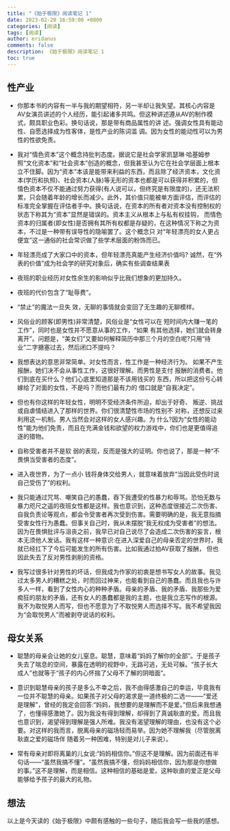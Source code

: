```yaml
---
title: "《始于极限》阅读笔记 1"
date: 2023-02-20 16:59:00 +0800
categories: [阅读]
tags: [阅读]
author: eridanus
comments: false
description: 《始于极限》阅读笔记 1
toc: true
---
```


## 性产业

- 你那本书的内容有一半与我的期望相符，另一半却让我失望。其核心内容是AV女演员讲述的个人经历，能引起诸多共鸣。但这种讲述遵从AV的制作模式，颇具职业色彩。换句话说，那是带有商品属性的讲 述。强调女性具有能动性、自愿选择成为性客体，是性产业的陈词滥 调。因为女性的能动性可以为男性的性欲免责。

- 我对“情色资本”这个概念持批判态度。据说它是社会学家凯瑟琳·哈基姆参照“文化资本”和“社会资本”创造的概念，但我甚至认为它在社会学层面上根本立不住脚。因为“资本”本该是能带来利益的东西，而且除了经济资本，文化资本(学历和执照)、社会资本(人脉)等无形的资本也都是可以获得并积累的，但情色资本不仅不能通过努力获得(有人说可以，但终究是有限度的)，还无法积累，只会随着年龄的增长而减少。此外，其价值只能被单方面评估，而评估的标准完全掌握在评估者手中。换句话说，在资本的所有者对资本没有控制权的状态下称其为“资本”显然是错误的。资本主义从根本上与私有权挂钩， 而情色资本的归属者(即女性)是否拥有其所有权都是存疑的，在这种情况下称之为资本，不过是一种带有误导性的隐喻罢了。这个概念只 对“年轻漂亮的女人更占便宜”这一通俗的社会常识做了些学术层面的粉饰而已。

- 年轻漂亮成了大家口中的资本，但年轻漂亮真能产生经济价值吗? 诚然，在“外表的价值”成为社会学的研究对象后，确实有些调查结果表

- 夜班的职业经历对女性余生的影响似乎比我们想象的更加持久。

- 夜班的代价包含了“耻辱费”。

- “禁止”的魔法一旦失 效，无聊的事情就会变回了无生趣的无聊模样。

- 风俗业的顾客(即男性)非常清楚，风俗业是“女性可以在 短时间内大赚一笔的工作”，同时也是女性并不愿意从事的工作，“如果 有其他选择，她们就会转身离开”。问题是，“美女们”又要如何解释简历中那三个月的空白呢?只用“待业”二字搪塞过去，然后闭口不提吗？

- 我想表达的意思非常简单。对女性而言，性工作是一种经济行为。 如果不产生报酬，她们决不会从事性工作，这很好理解。而男性是支付 报酬的消费者。他们到底在买什么？他们心底里知道那是不该用钱买的 东西，所以把这份亏心转嫁给了对面的女性，不是吗？而他们最有力的 借口就是“自我决定”。

- 但也有你这样的年轻女性，明明不受经济条件所迫，却出于好奇、 叛逆、挑战或自虐情结进入了那样的世界。你们很清楚性市场的性别不 对称，还想反过来利用这一机制。男人当然会对这样的女人感兴趣。为 什么?因为“女性的能动性”能为他们免责，而且在充满金钱和欲望的权力游戏中，你们也是更值得追逐的猎物。

- 自称受害者并不是软 弱的表现，反而是强大的证明。你也说了，那是一种“不畏惧当受害者的态度”。

- 进入夜世界，为了一点小 钱将身体交给男人，就意味着放弃“当因此受伤时说自己受伤了”的权利。

- 我只能通过咒骂、嘲笑自己的愚蠢，吞下我遭受的性暴力和辱骂。恐怕无数与暴力咫尺之遥的夜班女性都是这样。我也意识到，这种态度很接近二次伤害、自我负责论等观点，都会令受害者再次受到伤害。需要明确的是，我无意指摘受害女性行为愚蠢。但事关自己时，我从未摆脱“我无权成为受害者”的想法。因为在畏惧批评与沮丧之前，我早已对自己说尽了会造成二次伤害的妄言，根本无须他人发话。我有这样一种意识:在进入深爱自己的母亲否定的世界时，我就已经扛下了今后可能发生的所有伤害。比如我通过拍AV获取了报酬， 但也因此失去了反对男性剥削的资格。

- 我写过很多针对男性的坏话，但我成为作家的初衷是想书写女人的故事。我见过太多男人的糟糕之处，时而回过神来，也能看到自己的愚蠢。而且我也与许多人一样，看到了女性内心的种种矛盾。母亲的矛盾、我的矛盾、我那些为爱痴狂的朋友的矛盾，还有女人的愚蠢都是我的主题，也是我立志写作的根源。我不为取悦男人而写，但也不愿意为了不取悦男人而选择不写。我不希望我因为“会取悦男人”而被剥夺说话的权利。

## 母女关系

- 聪慧的母亲会让她的女儿窒息。聪慧，意味着“妈妈了解你的全部”。于是孩子失去了喘息的空间，暴露在透明的视野中，无路可逃，无处可躲。“孩子长大成人”也就等于“孩子的内心怀揣了父母不了解的阴暗面”。

- 意识到聪慧母亲的孩子是多么不幸之后，我不由得感激自己的幸运，毕竟我有一位并不聪慧的母亲。如果孩子对父母的渴求是一道终极的二选一——“爱还是理解”，曾经的我定会回答:“妈妈，我想要的是理解而不是爱。”但后来我想通了，也懂得感激她了。因为我没有得到理解，却得到了真诚耿直的爱。而且我也意识到，渴望得到理解是强人所难。我没有渴望理解的理由，也没有这个必要。对这样的我而言，脱离母亲的磁场轻而易举。因为她不理解我（尽管脱离耿直之爱的磁场伴 随着另一种困难，特别是对儿子来说）。

- 常有母亲对即将离巢的儿女说:“妈妈相信你。”但这不是理解。因为前面还有半句话——“虽然我搞不懂”。“虽然我搞不懂，但妈妈相信你，因为那是你想做的事。”这不是理解，而是相信。这种相信的基础是爱。这种耿直的爱正是父母能够给予孩子的最大的礼物。

## 想法

以上是今天读的《始于极限》中颇有感触的一些句子，随后我会写一些我的感想。

